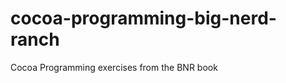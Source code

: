 cocoa-programming-big-nerd-ranch
================================

Cocoa Programming exercises from the BNR book 
